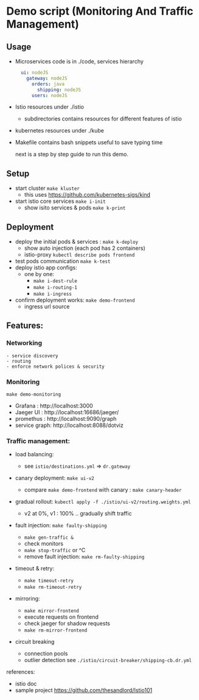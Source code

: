 # Demo script (Monitoring And Traffic Management)
## Usage
- Microservices code is in ./code,
  services hierarchy
  ```yaml
    ui: nodeJS
      gateway: nodeJS
        orders: java
          shipping: nodeJS
        users: nodeJS
  ```
- Istio resources under ./istio
  - subdirectories contains resources for different features of istio
- kubernetes resources under ./kube
- Makefile contains bash snippets useful to save typing time

  next is a step by step guide to run this demo.

## Setup
 - start cluster `make kluster`
    - this uses https://github.com/kubernetes-sigs/kind
 - start istio core services `make i-init`
    - show isito services & pods `make k-print`

## Deployment 
- deploy the initial pods & services : `make k-deploy`
    - show auto injection (each pod has 2 containers)
    - istio-proxy `kubectl describe pods frontend`
- test pods communication `make k-test`
- deploy istio app configs:
    - one by one:
        - `make i-dest-rule`
        - `make i-routing-1`
        - `make i-ingress`
- confirm deployment works: `make demo-frontend`
    - ingress url source

## Features:

### Networking 
    - service discovery
    - routing
    - enforce network polices & security

### Monitoring
`make demo-monitoring`
- Grafana : http://localhost:3000
- Jaeger UI : http://localhost:16686/jaeger/
- promethus : http://localhost:9090/graph
- service graph: http://localhost:8088/dotviz

### Traffic management:
- load balancing:
    - see `istio/destinations.yml` => `dr.gateway `
- canary deployment: `make ui-v2`
    - compare `make demo-frontend` with canary : `make canary-header` 

- gradual rollout: `kubectl apply -f ./istio/ui-v2/routing.weights.yml`
    - v2 at 0%, v1 : 100% .. gradually shift traffic 

- fault injection: `make faulty-shipping`
    - `make gen-traffic &`
    - check monitors
    - `make stop-traffic` or ^C
    - remove fault injection: `make rm-faulty-shipping`

- timeout & retry:
    - `make timeout-retry`
    - `make rm-timeout-retry`

- mirroring:
    - `make mirror-frontend`
    - execute requests on frontend
    - check jaeger for shadow requests
    - `make rm-mirror-frontend`

- circuit breaking
    - connection pools
    - outlier detection
    see `./istio/circuit-breaker/shipping-cb.dr.yml`

references:
  - istio doc 
  - sample project https://github.com/thesandlord/Istio101

